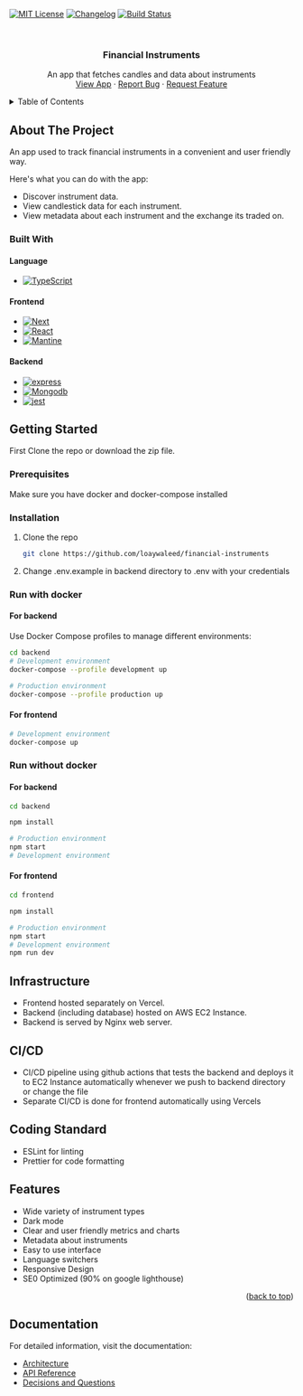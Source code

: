 
<a name="readme-top"></a>

[![MIT License][license-shield]][license-url]
[![Changelog][changelog-shield]][changelog-url]
[![Build Status][build-shield]][build-url]

[build-shield]: https://img.shields.io/badge/build-passing-brightgreen?style=for-the-badge
[build-url]: https://github.com/loaywaleed/financial-instruments/actions

<br />
<div align="center">
  <h3 align="center">Financial Instruments</h3>

  <p align="center">
    An app that fetches candles and data about instruments
    <br />
    <a href="https://financial-instruments.vercel.app/">View App</a>
    ·
    <a href="https://www.linkedin.com/in/loaywali/">Report Bug</a>
    ·
    <a href="https://www.linkedin.com/in/loaywali/">Request Feature</a>
  </p>
</div>

<!-- TABLE OF CONTENTS -->
<details>
  <summary>Table of Contents</summary>
  <ol>
    <li>
      <a href="#about-the-project">About The Project</a>
      <ul>
        <li><a href="#built-with">Built With</a></li>
      </ul>
    </li>
    <li>
      <a href="#getting-started">Getting Started</a>
      <ul>
        <li><a href="#prerequisites">Prerequisites</a></li>
        <li><a href="#installation">Installation</a></li>
      </ul>
    </li>
    <li><a href="#infrastructure">Infrastructure</a></li>
    <li><a href="#CI/CD">CI/CD</a></li>
    <li><a href="#Features">Features</a></li>
    <li><a href="#API Documentation">API documentation</a></li>
    <li><a href="#More">More</a></li>
  </ol>
</details>


## About The Project

An app used to track financial instruments in a convenient and user friendly way.

Here's what you can do with the app:

- Discover instrument data.
- View candlestick data for each instrument.
- View metadata about each instrument and the exchange its traded on.


### Built With

#### Language
- [![TypeScript][TypeScript]][TS-url]

#### Frontend
- [![Next][Next.js]][Next-url]
- [![React][React.js]][React-url]
- [![Mantine][Mantine.js]][Mantine-url]

#### Backend
- [![express][express]][express-url]
- [![Mongodb][MongoDB]][Mongodb-url]
- [![jest][jest]][jest-url]


## Getting Started

First Clone the repo or download the zip file.

### Prerequisites

Make sure you have docker and docker-compose installed

### Installation


1. Clone the repo
   ```sh
   git clone https://github.com/loaywaleed/financial-instruments
   ```
2. Change .env.example in backend directory to .env with your credentials

### Run with docker

#### For backend

Use Docker Compose profiles to manage different environments:

```bash
cd backend
# Development environment
docker-compose --profile development up

# Production environment
docker-compose --profile production up
```

#### For frontend
```bash
# Development environment
docker-compose up
```

### Run without docker

#### For backend
```bash
cd backend

npm install

# Production environment
npm start
# Development environment
```

#### For frontend
```bash
cd frontend

npm install

# Production environment
npm start
# Development environment
npm run dev
```

## Infrastructure

- Frontend hosted separately on Vercel.
- Backend (including database) hosted on AWS EC2 Instance.
- Backend is served by Nginx web server.

## CI/CD

- CI/CD pipeline using github actions that tests the backend and deploys it to EC2 Instance automatically whenever we push to backend directory or change the file
- Separate CI/CD is done for frontend automatically using Vercels

## Coding Standard

- ESLint for linting
- Prettier for code formatting

## Features

- Wide variety of instrument types
- Dark mode
- Clear and user friendly metrics and charts
- Metadata about instruments
- Easy to use interface
- Language switchers
- Responsive Design
- SE0 Optimized (90% on google lighthouse)


<p align="right">(<a href="#readme-top">back to top</a>)</p>


## Documentation
For detailed information, visit the documentation:
- [Architecture](docs/ARCHITECTURE.md)
- [API Reference](docs/OPENAPI.md)
- [Decisions and Questions](docs/DECISIONS.MD)


<!-- MARKDOWN LINKS & IMAGES -->

[license-shield]: https://img.shields.io/github/license/othneildrew/Best-README-Template.svg?style=for-the-badge
[license-url]: https://github.com/AsserElshafey/best-version-of-your-self/blob/main/LICENSE.txt
[changelog-shield]: https://img.shields.io/badge/changelog-ff8c00?style=for-the-badge&logo=git&logoColor=white
[changelog-url]: https://github.com/AsserElshafey/best-version-of-your-self/blob/main/CHANGELOG.md
[linkedin-shield]: https://img.shields.io/badge/-LinkedIn-black.svg?style=for-the-badge&logo=linkedin&colorB=555
[linkedin-url]: https://www.linkedin.com/in/asser-elshafey-759967252/
[product-screenshot1]: images/screenshot1.png
[product-screenshot2]: images/screenshot2.png
[Next.js]: https://img.shields.io/badge/next.js-000000?style=for-the-badge&logo=nextdotjs&logoColor=white
[Next-url]: https://nextjs.org/
[React.js]: https://img.shields.io/badge/React-20232A?style=for-the-badge&logo=react&logoColor=61DAFB
[React-url]: https://reactjs.org/
[Mantine.js]: https://img.shields.io/badge/mantine-339AF0?style=for-the-badge&logo=mantine&logoColor=white
[Mantine-url]: https://mantine.dev/
[express]: https://img.shields.io/badge/express.js-000000?style=for-the-badge&logo=express&logoColor=white
[express-url]: https://expressjs.com/
[TypeScript]: https://img.shields.io/badge/typescript-3178C6?style=for-the-badge&logo=typescript&logoColor=white
[TS-url]: https://www.typescriptlang.org/
[mongodb]: https://img.shields.io/badge/mongodb-47A248?style=for-the-badge&logo=mongodb&logoColor=white
[mongodb-url]: https://www.mongodb.com/
[jest]: https://img.shields.io/badge/jest-C21325?style=for-the-badge&logo=jest&logoColor=white
[jest-url]: https://jestjs.io/
